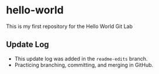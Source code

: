 # hello-world
This is my first repository for the Hello World Git Lab

## Update Log
- This update log was added in the `readme-edits` branch.
- Practicing branching, committing, and merging in GitHub.
